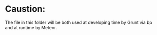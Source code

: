 Caustion:
=========
The file in this folder will be both used at developing time by Grunt via bp and at runtime by Meteor.